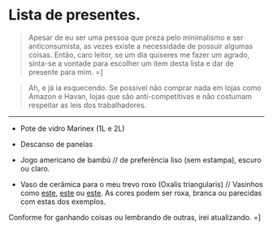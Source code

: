 # Lista de presentes.

> Apesar de eu ser uma pessoa que preza pelo minimalismo e ser anticonsumista, as vezes existe a necessidade de possuir algumas coisas. Então, caro leitor, se um dia quiseres me fazer um agrado, sinta-se a vontade para escolher um item desta lista e dar de presente para mim. =]

> Ah, e já ia esquecendo. Se possível não comprar nada em lojas como Amazon e Havan, lojas que são anti-competitivas e não costumam respeitar as leis dos trabalhadores.

---

- Pote de vidro Marinex (1L e 2L)

- Descanso de panelas

- Jogo americano de bambú // de preferência liso (sem estampa), escuro ou claro.

- Vaso de cerâmica para o meu trevo roxo (Oxalis triangularis) // Vasinhos como [este](https://st4.depositphotos.com/19112482/31064/i/1600/depositphotos_310640672-stock-photo-purple-oxalis-triangularis-house-plant.jpg), [este](https://cdn.shopify.com/s/files/1/1419/7120/files/oxalis_triang_skybluebowl_large.jpg?v=1492464702) ou [este](https://i.pinimg.com/236x/c5/2d/7c/c52d7c5f323e2c9e61895217476cfb4c.jpg?nii=t). As cores podem ser roxa, branca ou parecidas com estas dos exemplos.

Conforme for ganhando coisas ou lembrando de outras, irei atualizando. =]

